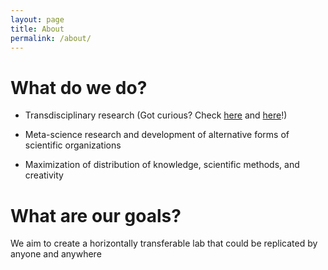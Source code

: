 ```yaml
---
layout: page
title: About
permalink: /about/
---
```


# What do we do?

- Transdisciplinary research (Got curious? Check 
[here](https://www.arj.no/2012/03/12/disciplinarities-2/) and 
[here](http://balance-unbalance2017.org/events/transdisciplinary-research-why-is-it-still-so-rare-and-why-should-we-care/)!)

- Meta-science research and development of alternative forms of scientific organizations

- Maximization of distribution of knowledge, scientific methods, and creativity

# What are our goals?

We aim to create a horizontally transferable lab that could be replicated by anyone and anywhere

